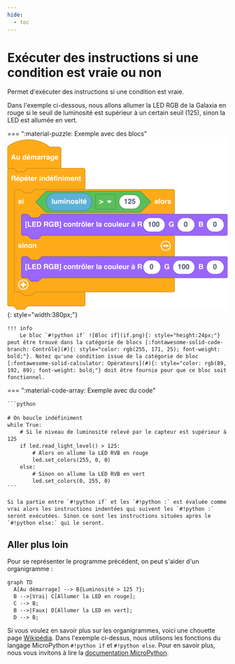```yaml
---
hide:
  - toc
---
```


# Exécuter des instructions si une condition est vraie ou non

Permet d'exécuter des instructions si une condition est vraie.

Dans l'exemple ci-dessous, nous allons allumer la LED RGB de la Galaxia en rouge si le seuil de luminosité est supérieur à un certain seuil (125), sinon la LED est allumée en vert.

=== ":material-puzzle: Exemple avec des blocs"
    ![Bloc Si/Sinon](executer_des_instructions_selon_une_condition.png){: style="width:380px;"}

	!!! info
    	Le bloc `#!python if` ![Bloc if](if.png){: style="height:24px;"} peut être trouvé dans la catégorie de blocs [:fontawesome-solid-code-branch: Contrôle](#){: style="color: rgb(255, 171, 25); font-weight: bold;"}. Notez qu'une condition issue de la catégorie de bloc [:fontawesome-solid-calculator: Opérateurs](#){: style="color: rgb(89, 192, 89); font-weight: bold;"} doit être fournie pour que ce bloc soit fonctionnel.

=== ":material-code-array: Exemple avec du code"

	```python

	# On boucle indéfiniment
	while True:  
		# Si le niveau de luminosité relevé par le capteur est supérieur à 125
		if led.read_light_level() > 125:
			# Alors on allume la LED RVB en rouge
			led.set_colors(255, 0, 0)
		else:
			# Sinon on allume la LED RVB en vert
			led.set_colors(0, 255, 0)
	```

	Si la partie entre `#!python if` et les `#!python :` est évaluée comme vrai alors les instructions indentées qui suivent les `#!python :` seront exécutées.	Sinon ce sont les instructions situées après le `#!python else:` qui le seront.


## Aller plus loin
Pour se représenter le programme précédent, on peut s'aider d'un organigramme : 

``` mermaid
graph TD
  A[Au démarrage] --> B{Luminosité > 125 ?};
  B -->|Vrai| C[Allumer la LED en rouge];
  C --> B;
  B -->|Faux| D[Allumer la LED en vert];
  D --> B;
```

Si vous voulez en savoir plus sur les organigrammes, voici une chouette page [Wikipédia](https://fr.wikipedia.org/wiki/Organigramme_de_programmation).
Dans l'exemple ci-dessus, nous utilisons les fonctions du langage MicroPython `#!python if` et `#!python else`. Pour en savoir plus, nous vous invitons à lire la [documentation MicroPython](https://www.micropython.fr/reference/02.mots_cles/if_elif_else/).

